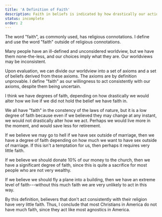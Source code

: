 ```yaml
---
title: 'A Definition of Faith'
description: Faith in beliefs is indicated by how drastically our actions change as a result of our belief.
status: incomplete
order: 2
---
```


The word "faith", as commonly used, has religious connotations.  I define and use the word "faith" outside of religious connotations.

Many people have an ill-defined and unconsidered worldview, but we have them none-the-less, and our choices imply what they are.  Our worldviews may be inconsistent.

Upon evaluation, we can divide our worldview into a set of axioms and a set of beliefs derived from these axioms.  The axioms are by definition unprovable.  I define "faith" as our willingness to act consistently with our axioms, despite them being uncertain.

I think we have degrees of faith, depending on how drastically we would alter how we live if we did not hold the belief we have faith in.

We all have "faith" in the constency of the laws of nature, but it is a low degree of faith because even if we believed they may change at any instant, we would not drastically alter how we act.  Perhaps we would live more in the moment, and would save less for retirement.

If we believe we may go to hell if we have sex outside of marriage, then we have a degree of faith depending on how much we want to have sex outside of marriage.  If this isn't a temptation for us, then perhaps it requires very little faith.

If we believe we should donate 10% of our money to the church, then we have a significant degree of faith, since this is quite a sacrifice for most people who are not very wealthy.

If we believe we should fly a plane into a building, then we have an extreme level of faith---without this much faith we are very unlikely to act in this way.

By this definition, believers that don't act consistently with their religion have very little faith.  Thus, I conclude that most Christians in America do not have much faith, since they act like most agnostics in America.
